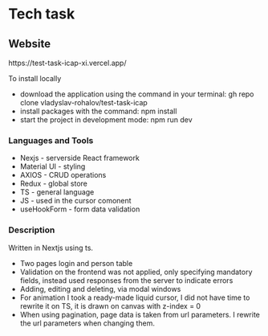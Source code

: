 <h1>Tech task</h1>

<h2>Website</h2>
<p>https://test-task-icap-xi.vercel.app/</p>

<p>To install locally</p>
<ul>
        <li>download the application using the command in your terminal:  gh repo clone vladyslav-rohalov/test-task-icap</li>
        <li>install packages with the command: npm install</li>
        <li>start the project in development mode: npm run dev</li>       
</ul>

<h3>Languages and Tools</h3>

<ul>
        <li>Nexjs - serverside React framework</li>
        <li>Material UI - styling</li>
        <li>AXIOS - CRUD operations</li>
        <li>Redux - global store</li>
        <li>TS - general language</li>
        <li>JS - used in the cursor comonent</li>
        <li>useHookForm - form data validation</li>
</ul>

<h3>Description</h3>
<p>Written in Nextjs using ts.</p>
 <ul>
        <li>Two pages login and person table</li>
        <li>Validation on the frontend was not applied, only specifying mandatory fields, instead used responses from the server to indicate errors </li>
        <li>Adding, editing and deleting, via modal windows</li>
        <li>For animation I took a ready-made liquid cursor, I did not have time to rewrite it on TS, it is drawn on canvas with z-index = 0</li>
        <li>When using pagination, page data is taken from url parameters. I rewrite the url parameters when changing them.</li>  
 </ul>
